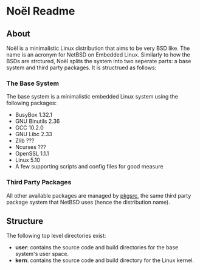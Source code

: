 Noël Readme
===========

About
-----
Noël is a minimalistic Linux distribution that aims to be very BSD like. The
name is an acronym for NetBSD on Embedded Linux. Similarly to how the BSDs are
strctured, Noël splits the system into two seperate parts: a base system and
third party packages. It is structrued as follows:

### The Base System
The base system is a minimalistic embedded Linux system using the following
packages:
* BusyBox 1.32.1
* GNU Binutils 2.36
* GCC 10.2.0
* GNU Libc 2.33
* Zlib ???
* Ncurses ???
* OpenSSL 1.1.1
* Linux 5.10
* A few supporting scripts and config files for good measure

### Third Party Packages
All other available packages are managed by [pkgsrc](https://pkgsrc.org), the
same third party package system that NetBSD uses (hence the distribution name).

Structure
---------
The following top level directories exist:
* **user**: contains the source code and build directories for the base
  system's user space.
* **kern**: contains the source code and build directory for the Linux
  kernel.

